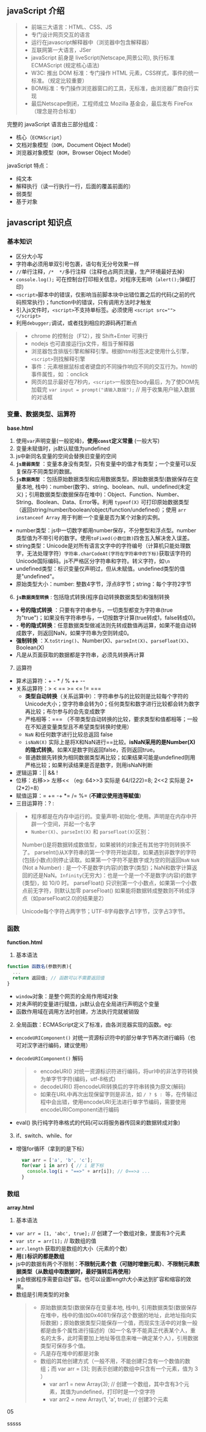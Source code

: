 ## javaScript 介绍

> - 前端三大语言：HTML、CSS、JS
> - 专门设计网页交互的语言
> - 运行在javascript解释器中（浏览器中包含解释器）
> - 互联网第一大语言，JSer
> - javaScript 前身是 liveScript(Netscape,网景公司), 执行标准 ECMAScript (规定核心语法)
> - W3C: 推出 DOM 标准：专门操作 HTML 元素，CSS样式，事件的统一标准。（规定比较重要）
> - BOM标准：专门操作浏览器窗口的工具，无标准，由浏览器厂商自行实现
> - 最后Netscape倒闭，工程师成立 Mozilla 基金会，最后发布 FireFox（理念是符合标准）

 完整的 javaScript 语言由三部分组成：
- 核心（`ECMAScript`）
- 文档对象模型（`DOM`，Document Object Model）
- 浏览器对象模型（`BOM`，Browser Object Model）

javaScript 特点：
- 纯文本
- 解释执行（读一行执行一行，后面的覆盖前面的）
- 弱类型
- 基于对象

## javascript 知识点

### 基本知识

- 区分大小写
- 字符串必须用单双引号包裹，语句有无分号效果一样
- `//`单行注释，`/*  */`多行注释（注释也占网页流量，生产环境最好去掉）
- `console.log();` 可在控制台打印相关信息，对程序无影响（`alert();`弹框打印）
- `<script>`脚本中的错误，仅影响当前脚本块中出错位置之后的代码(之前的代码照常执行)；function中的错误，只有调用方法时才触发
- 引入js文件时，`<script>`不支持单标签。必须使用 `<script src=""></script>`
- 利用`debugger;`调试，或者找到相应的源码再打断点

> - chrome 的控制台（F12），按 Shift+Enter 可换行
> - nodejs 也可直接运行js文件，相当于解释器
> - 浏览器包含排版引擎和解释引擎。根据html标签决定使用什么引擎，`<script>`则找解释引擎
> - 事件：元素根据鼠标或者键盘的不同操作响应不同的交互行为。html的事件属性，如 ：onclick
> - 网页的显示最好在7秒内，`<script>`一般放在body最后，为了使DOM先加载完
> `var input = prompt("请输入数据");` // 用于收集用户输入数据的对话框

### 变量、数据类型、运算符

**base.html**

1. 使用`var`声明变量(一般驼峰)，**使用`const`定义常量** (一般大写)
2. 变量未赋值时，js默认赋值为undefined
3. js中新同名变量的空间会替换旧变量的空间
4. **`js是弱类型`** ：变量本身没有类型，只有变量中的值才有类型；一个变量可以反复保存不同类型的数据。
5. **`js数据类型`** ：包括原始数据类型和应用数据类型。原始数据类型(数据保存在变量本地, 栈中)：number(数字)、string、boolean、null、undefined(未定义)；引用数据类型(数据保存在堆中)：Object、Function、Number、String、Boolean、Data、Error等。利用 `typeof(X)` 可打印原始数据类型（返回string/number/boolean/object/function/undefined）；使用 `arr instanceof Array` 用于判断一个变量是否为某个对象的实例。
  - number类型：js中一切数字都用number保存，不分整型和浮点型。number类型值为不带引号的数字。使用`toFixed(小数位数)`四舍五入解决舍入误差。
  - string类型：Unicode是对所有语言文字中的字符编号（计算机只能处理数字，无法处理字符）`字符串.charCodeAt(字符在字符串中的下标)`获取该字符的Unicode国际编码。js不严格区分字符串和字符。转义字符，如`\n`
  - undefined类型：标识变量仅声明过，但从未赋值。undefined类型的值是"undefined"。
  - 原始类型大小：number: 整数4字节，浮点8字节；string：每个字符2字节
6. **`js数据类型转换`** : 包括隐式转换(程序自动转换数据类型)和强制转换
  - **`+` 号的隐式转换** ：只要有字符串参与，一切类型都变为字符串(true为"true")；如果没有字符串参与，一切按数字计算(true转成1，false转成0)。
  - **`-` 号的隐式转换**：任意数据类型做减法则先转成数值再运算，如果不能自动转成数字，则返回NaN，如果字符串为空则转成0。
  - **强制转换** ：X.`toString()`、Number(X)、`parseInt(X)`、`parseFloat(X)`、Boolean(X)
  - 凡是从页面获取的数据都是字符串，必须先转换再计算
7. 运算符
  - 算术运算符：+ - * / % ++ --
  - 关系运算符：> < == >= <= != ===
    - **类型自动转换**（关系运算中）：字符串参与的比较则是比较每个字符的Unicode大小；空字符串会转为0；任何类型和数字进行比较都会转为数字再比较；布尔参与的会先变成数字
    - 严格相等：=== （不带类型自动转换的比较，要求类型和值都相等；一般在不知道变量类型且不希望类型转换时使用）
    - `NaN` 和任何数字进行比较总返回 false
    - `isNaN(X)` 实际上是将X和NaN进行==比较。**isNaN采用的是Number(X)的隐式转换**。如果X是数字则返回false，否则返回true。
    - 普通数据先转换为相同数据类型再比较；如果结果可能是undefined则用严格比较；如果判读结果是否是数字，则用isNaN判断
  - 逻辑运算：|| && !
  - 位移：右移>> 左移<< （eg: 64>>3 实际是 64/(2*2*2)=8; 2<<2 实际是 2*(2*2)=8）
  - 赋值运算：= += -+ \*= /= %= (**不建议使用连等赋值**)
  - 三目运算符：? :

> - 程序都是在内存中运行的。变量声明-初始化-使用。声明是在内存中开辟一个空间，并起一个名字
> - `Number(X)`、`parseInt(X)` 和 `parseFloat(X)`区别：
>
> Number()是将数据转成数值型，如果被转的对象还有其他字符则转换不了。
> parseInt()从X字符串的第一个字符开始读取，如果遇到非数字的字符(包括小数点)则停止读取。如果第一个字符不是数字或为空的则返回`NaN`
> `NaN` (Not a Number) : 是一个不是数字(内容)的数字(类型)；NaN和数字计算返回的还是NaN。`Infinity`(无穷大)：也是一个是一个不是数字(内容)的数字(类型)，如 10/0 时。
> parseFloat() 只识别第一个小数点，如果第一个小数点前无字符，则默认加零
> parseFloat() 如果能将数据转成整数则不转成浮点（如parseFloat(2.0)的结果是2）
>
> Unicode每个字符占两字节；UTF-8字母数字占1字节，汉字占3字节。

### 函数

**function.html**

1. 基本语法

  ```js
  function 函数名(参数列表){
    ...
    return 返回值; // 函数可以不需要返回值
  }
  ```

  - `window`对象：是整个网页的全局作用域对象
  - 对未声明的变量进行赋值，js默认会在全局进行声明这个变量
  - 函数作用域在调用方法时创建，方法执行完就被销毁
2. 全局函数：ECMAScript定义了标准，由各浏览器实现的函数。eg:
  - `encodeURIComponent()` 对统一资源标识符中的部分单字节再次进行编码（也可对汉字进行编码，建议使用）
  - `decodeURIComponent()` 解码
    > - encodeURI() 对统一资源标识符进行编码，将url中的非法字符转换为单字节字符(编码，utf-8格式)
    > - decodeURI() 将encodeURI转换后的字符串转换为原文(解码)
    > - 如果在URL中再次出现保留字则是非法，如 `/ ? $ : `等，在传输过程中会出错，使用encodeURI无法进行单字节编码，需要使用encodeURIComponent进行编码

  - eval() 执行纯字符串格式的代码(可以将服务器传回来的数据转成对象)

3. if、switch、while、for
  - 增强for循环（拿到的是下标）

    ```js
      var arr = ['a', 'b', 'c'];
      for(var i in arr) { // i 是下标
        console.log(i + "==>" + arr[i]); // 0==>a ...
      }
    ```

### 数组

**array.html**

1. 基本语法
  - `var arr = [1, 'abc', true];` // 创建了一个数组对象，里面有3个元素
  - `var str = arr[1];` // 取数组的值
  - `arr.length` 获取的是数组的大小（元素的个数）
  - **用`[]`标识的都是数组**
  - js中的数据有两个不限制：**不限制元素个数（可随时增删元素）**、**不限制元素数据类型（从数组中取数据时，最好强转后再使用）**
  - js会根据程序需要自动扩容。也可以设置length大小来达到扩容和缩容的效果。
  - 数组是引用类型的对象
    > - 原始数据类型(数据保存在变量本地, 栈中), 引用数据类型(数据保存在堆中，栈中的值(如0x4081)保存这个数据的地址，此地址指向实际数据)；原始数据类型只能保存一个值，而现实生活中的对象一般都是由多个属性进行描述的（如一个名字不能真正代表某个人，重名的太多，此时需要加上地址等信息来唯一确定某个人），引用数据类型可保存多个值。
    > - 凡是存在堆中的都是对象
    > - 数组的其他创建方式（一般不用，不能创建只含有一个数值的数组；而 var arr = [3]; 则表示创建的数组中只含有一个元素，值为 3 ）
    >   - var arr1 = new Array(3); // 创建一个数组，其中含有3个元素，其值为undefined，打印时是一个空字符
    >   - var arr2 = new Array(1, 'a', true); // 创建3个元素








05









sssss
